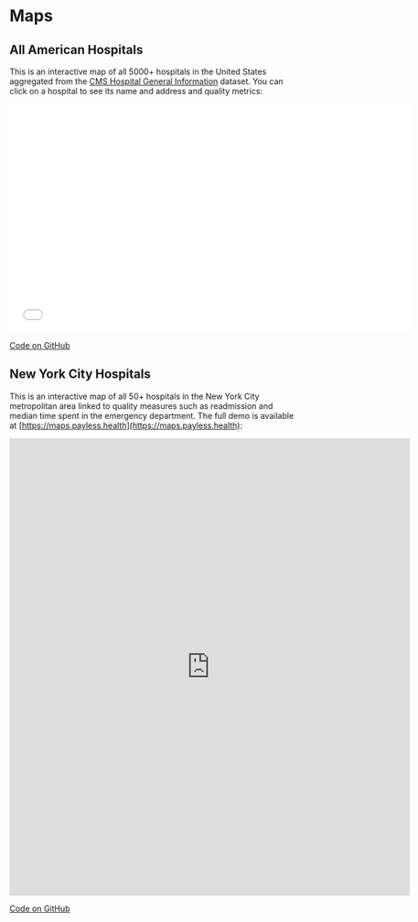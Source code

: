 # Maps

## All American Hospitals

This is an interactive map of all 5000+ hospitals in the United States aggregated from the [CMS Hospital General Information](https://data.cms.gov/provider-data/dataset/xubh-q36u) dataset. You can click on a hospital to see its name and address and quality metrics:

<iframe width="700" height="400" src="/cms_hospital_info.html" title="American Hospitals" frameborder="0" allow="web-share" allowfullscreen></iframe>

[Code on GitHub](https://github.com/onefact/payless.health-quality-metrics/blob/main/notebooks/230417-michele-jaan-california-quality-map.ipynb)

## New York City Hospitals

This is an interactive map of all 50+ hospitals in the New York City metropolitan area linked to quality measures such as readmission and median time spent in the emergency department. The full demo is available at [https://maps.payless.health](https://maps.payless.health):

<iframe width="700" height="800" src="https://maps.payless.health" title="New York Hospitals" frameborder="0" allow="web-share" allowfullscreen></iframe>

[Code on GitHub](https://github.com/onefact/carto-deck.gl-hospital-map/blob/main/src/hospitals/app.jsx)